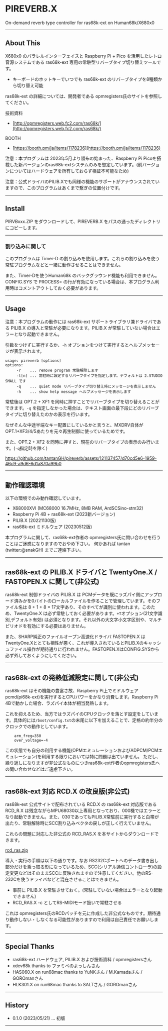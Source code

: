 # PIREVERB.X

On-demand reverb type controller for ras68k-ext on Human68k/X680x0

---

## About This

X680x0 のパラレルインターフェイスと Raspberry Pi + Pico を活用したレトロ音源システムである ras68k-ext 専用の常駐型リバーブタイプ切り替えツールです。

- キーボードのホットキーでいつでも ras68k-ext のリバーブタイプを8種類から切り替え可能

ras68k-ext の詳細については、開発者である opmregisters氏のサイトを参照してください。

技術資料
* [http://opmregisters.web.fc2.com/ras68k/](http://opmregisters.web.fc2.com/ras68k/)

BOOTH
* [https://booth.pm/ja/items/1178236](https://booth.pm/ja/items/1178236)


注意：本プログラムは 2023年5月より頒布の始まった、Raspberry Pi Picoを搭載した新バージョンのras68k-extシステムのみを想定しています。(前バージョンについてはハードウェアを所有しておらず検証不可能なため)

注意：公式ドライバのPILIB.Xでも同様の機能のサポートがアナウンスされていますので、このプログラムはあくまで繋ぎの位置付けです。

---

## Install

PIRVBxxx.ZIP をダウンロードして、PIREVERB.X をパスの通ったディレクトリにコピーします。

---

### 割り込みに関して

このプログラムは Timer-D の割り込みを使用します。これらの割り込みを使う常駐プログラムなどと一緒に動作させることはできません。

また、Timer-Dを使うHuman68k のバックグラウンド機能も利用できません。CONFIG.SYS で PROCESS= の行が有効になっている場合は、本プログラム利用時はコメントアウトしておく必要があります。

---

## Usage

注意：本プログラムの動作には ras68k-ext サポートライブラリ兼ドライバである PILIB.X の導入と常駐が必要になります。PILIB.X が常駐していない場合はエラーとなり起動できません。

引数をつけずに実行するか、`-h` オプションをつけて実行するとヘルプメッセージが表示されます。

    usage: pireverb [options]
    options:
         -r    ... remove program 常駐解除します
         -t[n] ... 常駐時に設定するリバーブタイプを指定します。デフォルトは 2.STUDIO SMALL です
         -q    ... quiet mode リバーブタイプ切り替え時にメッセージを表示しません
         -h    ... show help message ヘルプメッセージを表示します

常駐後は OPT.2 + XF1 を同時に押すことでリバーブタイプを切り替えることができます。`-q` を指定しなかった場合は、テキスト画面の最下段にどのリバーブタイプに切り替えたのかの表示を行います。

なぜそんな中途半端なキー配置にしているかと言うと、MXDRV自体がOPT.1+XF3/4/5あたりを元々再生制御に使っているためです。

また、OPT.2 + XF2 を同時に押すと、現在のリバーブタイプの表示のみ行います。(`-q`指定時を除く)



https://github.com/tantanGH/pireverb/assets/121137457/d70cd5e6-1959-46c9-a9d6-6d1a870a99b0



---

## 動作確認環境

以下の環境でのみ動作確認しています。

* X68000XVI (MC68000 16.7MHz, 8MB RAM, ArdSCSino-stm32)
* Raspberry Pi 4B + ras68k-ext (2023新バージョン)
* PILIB.X (20221130版)
* ras68k-ext ミドルウェア (20230512版)

本プログラムに関して、ras68k-ext作者の opmregisters氏に問い合わせを行うことはご迷惑になりますのでおやめ下さい。
何かあれば tantan (twitter:@snakGH) までご連絡下さい。

---

## ras68k-ext の PILIB.X ドライバと TwentyOne.X / FASTOPEN.X に関して(非公式)

ras68k-ext 制御ドライバの PILIB.X は PCMデータを既にラズパイ側にアップロード済みかを0バイトのローカルファイルを作ることで管理しています。そのファイル名は 8 + 1 + 8 = 17文字あり、そのすべてが識別に使われます。このため、TwentyOne.X は必ず常駐しておく必要があります。`+T`オプション(21文字識別,デフォルト有効) は必須となります。それ以外の大文字小文字区別や、マルチピリオドを有効にする必要はありません。

また、SHARP純正のファイルオープン高速化ドライバ FASTOPEN.X はTwentyOne.Xととても相性が悪く、これが導入されているとPILIB.Xのキャッシュファイル操作が期待通りに行われません。FASTOPEN.XはCONFIG.SYSから必ず外しておくようにしてください。

---

## ras68k-ext の発熱低減設定に関して(非公式)

ras68k-ext はその機能の豊富さ故、Raspberry Pi上でミドルウェアpcmd(pi68k-ext)を実行するとCPUパワーをかなり消費します。Raspberry Pi 4Bで動かした場合、ラズパイ本体が相当発熱します。

これを抑えるため、当方ではラズパイのCPUクロックを落とす設定をしています。具体的には`/boot/config.txt`の末尾に以下を加えることで、定格の約半分のクロックでの動作としています。

        arm_freq=350
        over_voltage=-4

この状態でも自分の利用する機能(OPMエミュレーションおよびADPCM/PCMエミュレーション)を利用する限りにおいては特に問題は出ていません。
ただし、繰り返しになりますが非公式なものにつきras68k-ext作者のopmregisters氏への問い合わせなどはご遠慮下さい。

---

## ras68k-ext 対応 RCD.X の改良版(非公式)

ras68k-ext 公式サイトで配布されている RCD.X の ras68k-ext 対応版である RCD_R.X は残念ながらMPU68030以上専用となっており、000機ではエラーとなり起動できません。また、030であってもPILIB.X常駐前に実行すると白帯が出たり、常駐解除時にSCC割り込みベクタの戻しが正しく行えていません。

これらの問題に対応した非公式の RCD_RAS.X を本サイトからダウンロードできます。

[rcd_ras.zip](https://github.com/tantanGH/pireverb/raw/main/rcd/rcd_ras.zip)

導入・実行の手順は以下の通りです。なお RS232Cポートへのデータ書き出し部分だけを乗っ取る形になっているため、SCC(シリアル通信コントローラ)の設定変更などはそのままSCCに反映されますので注意してください。他のRS-232Cを使うドライバなどと混在させることはできません。

* 事前に PILIB.X を常駐させておく。(常駐していない場合はエラーとなり起動できません)
* RCD_RAS.X -c としてRS-MIDIモード扱いで常駐させる

これは opmregisters氏のRCDパッチを元に作成した非公式なものです。期待通り動作しない・しなくなる可能性がありますので利用は自己責任でお願いします。

---

## Special Thanks

* ras68k-ext ハードウェア, PILIB.X および技術資料 / opmregistersさん
* xdev68k thanks to ファミべのよっしんさん
* HAS060.X on run68mac thanks to YuNKさん / M.Kamadaさん / GOROmanさん
* HLK301.X on run68mac thanks to SALTさん / GOROmanさん

---

## History

* 0.1.0 (2023/05/21) ... 初版

---
